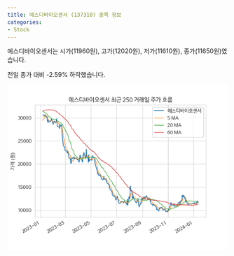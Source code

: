 ```yaml
---
title: 에스디바이오센서 (137310) 종목 정보
categories:
- Stock
---
```


에스디바이오센서는 시가(11960원), 고가(12020원), 저가(11610원), 종가(11650원)였습니다.

전일 종가 대비 -2.59% 하락했습니다.

<!-- more -->

![137310](/assets/stock_images/137310.png)